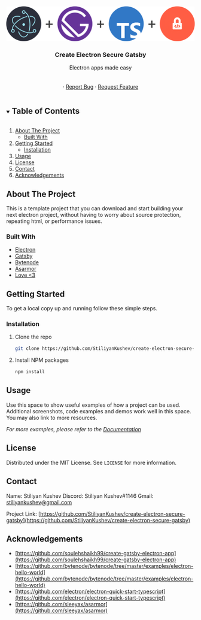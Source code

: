 <!-- PROJECT LOGO -->
<br />
<p align="center">
  <a href="https://github.com/github_username/repo_name">
    <img src="readme-assets/logo.png" alt="Logo" >
  </a>

  <h3 align="center">Create Electron Secure Gatsby</h3>

  <p align="center">
    Electron apps made easy
    <br />
    <br />
    <br />
    ·
    <a href="https://github.com/StiliyanKushev/create-electron-secure-gatsby/issues">Report Bug</a>
    ·
    <a href="https://github.com/StiliyanKushev/create-electron-secure-gatsby/issues">Request Feature</a>
  </p>
</p>



<!-- TABLE OF CONTENTS -->
<details open="open">
  <summary><h2 style="display: inline-block">Table of Contents</h2></summary>
  <ol>
    <li>
      <a href="#about-the-project">About The Project</a>
      <ul>
        <li><a href="#built-with">Built With</a></li>
      </ul>
    </li>
    <li>
      <a href="#getting-started">Getting Started</a>
      <ul>
        <li><a href="#installation">Installation</a></li>
      </ul>
    </li>
    <li><a href="#usage">Usage</a></li>
    <li><a href="#license">License</a></li>
    <li><a href="#contact">Contact</a></li>
    <li><a href="#acknowledgements">Acknowledgements</a></li>
  </ol>
</details>



<!-- ABOUT THE PROJECT -->
## About The Project

This is a template project that you can download and start building your next electron project, without having to worry about source protection, repeating html, or performance issues.


### Built With

* [Electron](https://www.electronjs.org/)
* [Gatsby](https://www.gatsbyjs.com/)
* [Bytenode](https://www.npmjs.com/package/bytenode)
* [Asarmor](https://www.npmjs.com/package/asarmor)
* [Love <3](https://www.youtube.com/watch?v=-5CdAup0o-I)


<!-- GETTING STARTED -->
## Getting Started

To get a local copy up and running follow these simple steps.

### Installation

1. Clone the repo
   ```sh
   git clone https://github.com/StiliyanKushev/create-electron-secure-gatsby.git
   ```
2. Install NPM packages
   ```sh
   npm install
   ```



<!-- USAGE EXAMPLES -->
## Usage

Use this space to show useful examples of how a project can be used. Additional screenshots, code examples and demos work well in this space. You may also link to more resources.

_For more examples, please refer to the [Documentation](https://example.com)_


<!-- LICENSE -->
## License

Distributed under the MIT License. See `LICENSE` for more information.



<!-- CONTACT -->
## Contact

Name: Stiliyan Kushev
Discord: Stiliyan Kushev#1146
Gmail: stiliyankushev@gmail.com

Project Link: [https://github.com/StiliyanKushev/create-electron-secure-gatsby](https://github.com/StiliyanKushev/create-electron-secure-gatsby)



<!-- ACKNOWLEDGEMENTS -->
## Acknowledgements

* [https://github.com/soulehshaikh99/create-gatsby-electron-app](https://github.com/soulehshaikh99/create-gatsby-electron-app)
* [https://github.com/bytenode/bytenode/tree/master/examples/electron-hello-world](https://github.com/bytenode/bytenode/tree/master/examples/electron-hello-world)
* [https://github.com/electron/electron-quick-start-typescript](https://github.com/electron/electron-quick-start-typescript)
* [https://github.com/sleeyax/asarmor](https://github.com/sleeyax/asarmor)
